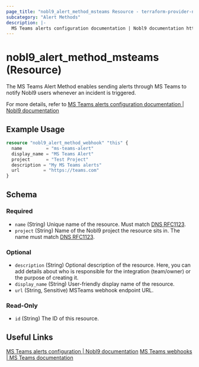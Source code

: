 ```yaml
---
page_title: "nobl9_alert_method_msteams Resource - terraform-provider-nobl9"
subcategory: "Alert Methods"
description: |-
  MS Teams alerts configuration documentation | Nobl9 documentation https://docs.nobl9.com/Alert_Methods/ms-teams
---
```


# nobl9_alert_method_msteams (Resource)

The MS Teams Alert Method enables sending alerts through MS Teams to notify Nobl9 users whenever an incident is triggered.

For more details, refer to [MS Teams alerts configuration documentation | Nobl9 documentation](https://docs.nobl9.com/Alert_Methods/ms-teams)

## Example Usage

```terraform
resource "nobl9_alert_method_webhook" "this" {
  name         = "ms-teams-alert"
  display_name = "MS Teams Alert"
  project      = "Test Project"
  description = "My MS Teams alerts"
  url		  = "https://teams.com"
}
```

<!-- schema generated by tfplugindocs -->
## Schema

### Required

- `name` (String) Unique name of the resource. Must match [DNS RFC1123](https://kubernetes.io/docs/concepts/overview/working-with-objects/names/#names).
- `project` (String) Name of the Nobl9 project the resource sits in. The name must match [DNS RFC1123](https://kubernetes.io/docs/concepts/overview/working-with-objects/names/#names).

### Optional

- `description` (String) Optional description of the resource. Here, you can add details about who is responsible for the integration (team/owner) or the purpose of creating it.
- `display_name` (String) User-friendly display name of the resource.
- `url` (String, Sensitive) MSTeams webhook endpoint URL.

### Read-Only

- `id` (String) The ID of this resource.

## Useful Links

[MS Teams alerts configuration | Nobl9 documentation](https://docs.nobl9.com/Alert_Methods/msteams/)
[MS Teams webhooks | MS Teams documentation](https://learn.microsoft.com/en-us/microsoftteams/platform/webhooks-and-connectors/how-to/add-incoming-webhook)
